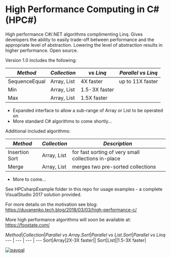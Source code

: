 # High Performance Computing in C# (HPC#)

High performance C#/.NET algorithms complimenting Linq. Gives developers the ability to easily trade-off between performance and the appropriate level of abstraction.
Lowering the level of abstraction results in higher performance. Open source.

Version 1.0 includes the following:

*Method*|*Collection*|*vs Linq*|*Parallel vs Linq*
--- | --- | --- | ---
SequenceEqual|Array, List|4X faster|up to 11X faster
Min|Array, List|1.5-3X faster
Max|Array, List|1.5X faster

- Expanded interface to allow a sub-range of Array or List to be operated on
- More standard C# algorithms to come shortly...

Additional included algorithms:

*Method*|*Collection*|*Description*
--- | --- | ---
Insertion Sort|Array, List|for fast sorting of very small collections in-place
Merge|Array, List|merges two pre-sorted collections

- More to come...

See HPCsharpExample folder in this repo for usage examples - a complete VisualStudio 2017 solution provided.

For more details on the motivation see blog:
https://duvanenko.tech.blog/2018/03/03/high-performance-c/

More high performance algorithms will soon be available at:
https://foostate.com/

*Method*|*Collection*|*Parallel vs Array.Sort*|*Parallel vs List.Sort*|*Parallel vs Linq*
--- | --- | --- | ---
Sort|Array|2X-3X faster||
Sort|List||1.5-3X faster|



[![paypal](https://www.paypalobjects.com/en_US/i/btn/btn_donateCC_LG.gif)](https://www.paypal.com/cgi-bin/webscr?cmd=_s-xclick&hosted_button_id=LDD8L7UPAC7QL)
